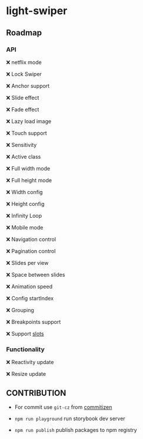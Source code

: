 # light-swiper

## Roadmap

### API

❌ netflix mode

❌ Lock Swiper

❌ Anchor support

❌ Slide effect

❌ Fade effect

❌ Lazy load image

❌ Touch support

❌ Sensitivity

❌ Active class

❌ Full width mode

❌ Full height mode

❌ Width config

❌ Height config

❌ Infinity Loop

❌ Mobile mode

❌ Navigation control

❌ Pagination control

❌ Slides per view

❌ Space between slides

❌ Animation speed

❌ Config startIndex

❌ Grouping

❌ Breakpoints support

❌ Support [slots](https://developer.mozilla.org/en-US/docs/Web/HTML/Element/slot)

### Functionality

❌ Reactivity update

❌ Resize update

## CONTRIBUTION

* For commit use ```git-cz``` from [commitizen](https://commitizen.github.io/cz-cli/)

* ```npm run playground``` run storybook dev server

* ```npm run publish``` publish packages to npm registry
